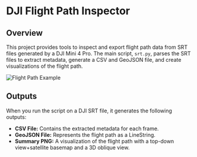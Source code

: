 # DJI Flight Path Inspector

## Overview

This project provides tools to inspect and export flight path data from SRT files generated by a DJI Mini 4 Pro. The main script, `srt.py`, parses the SRT files to extract metadata, generate a CSV and GeoJSON file, and create visualizations of the flight path.

![Flight Path Example](https://github.com/jonm3D/DJI_SRT_Tool/blob/main/example/DJI_20240614201546_0037_D/DJI_20240614201546_0037_D_flight_summary.gif?raw=true)

## Outputs
When you run the script on a DJI SRT file, it generates the following outputs:

- **CSV File:** Contains the extracted metadata for each frame.
- **GeoJSON File:** Represents the flight path as a LineString.
- **Summary PNG:** A visualization of the flight path with a top-down view+satellite basemap and a 3D oblique view.

